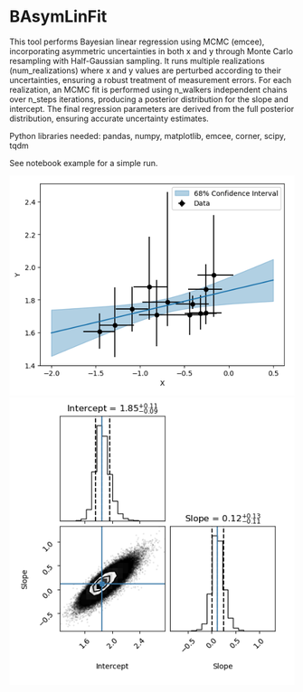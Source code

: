 # BAsymLinFit


This tool performs Bayesian linear regression using MCMC (emcee), incorporating asymmetric uncertainties in both x and y through Monte Carlo resampling with Half-Gaussian sampling. It runs multiple realizations (num_realizations) where x and y values are perturbed according to their uncertainties, ensuring a robust treatment of measurement errors. For each realization, an MCMC fit is performed using n_walkers independent chains over n_steps iterations, producing a posterior distribution for the slope and intercept. The final regression parameters are derived from the full posterior distribution, ensuring accurate uncertainty estimates. 


Python libraries needed: pandas, numpy, matplotlib, emcee, corner, scipy, tqdm

See notebook example for a simple run.

![Example Plot](fit_results.png)
![Example Plot](mcmc_results.png)
